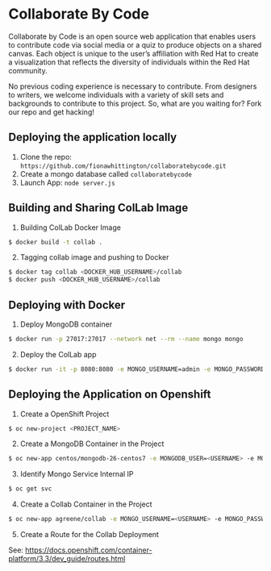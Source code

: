 # Collaborate By Code

Collaborate by Code is an open source web application that enables users to contribute code via social media or a quiz to produce objects on a shared canvas. Each object is unique to the user’s affiliation with Red Hat to create a visualization that reflects the diversity of individuals within the Red Hat community.

No previous coding experience is necessary to contribute. From designers to writers, we welcome individuals with a variety of skill sets and backgrounds to contribute to this project. So, what are you waiting for? Fork our repo and get hacking!

## Deploying the application locally

1. Clone the repo: `https://github.com/fionawhittington/collaboratebycode.git`
2. Create a mongo database called `collaboratebycode`
3. Launch App: `node server.js`

## Building and Sharing ColLab Image
1. Building ColLab Docker Image
```bash
$ docker build -t collab .
```

2. Tagging collab image and pushing to Docker
```bash
$ docker tag collab <DOCKER_HUB_USERNAME>/collab
$ docker push <DOCKER_HUB_USERNAME>/collab
```
## Deploying with Docker
1. Deploy MongoDB container
```bash
$ docker run -p 27017:27017 --network net --rm --name mongo mongo
```

2. Deploy the ColLab app
```bash
$ docker run -it -p 8080:8080 -e MONGO_USERNAME=admin -e MONGO_PASSWORD=secret -e MONGO_IP=mongo --rm --name collab --network net collab
```

## Deploying the Application on Openshift
1. Create a OpenShift Project
```bash
$ oc new-project <PROJECT_NAME>
```

2. Create a MongoDB Container in the Project
```bash
$ oc new-app centos/mongodb-26-centos7 -e MONGODB_USER=<USERNAME> -e MONGODB_DATABASE=collaboratebycode -e MONGODB_PASSWORD=<PASSWORD> -e MONGODB_ADMIN_PASSWORD=<ADMIN_PASSWORD>
```

3. Identify Mongo Service Internal IP
```bash
$ oc get svc
```

4. Create a Collab Container in the Project
```bash
$ oc new-app agreene/collab -e MONGO_USERNAME=<USERNAME> -e MONGO_PASSWORD=<PASSWORD> -e MONGO_IP=<CLUSTER_IP_FROM_PREVIOUS_STEP>
```

5. Create a Route for the Collab Deployment

See: https://docs.openshift.com/container-platform/3.3/dev_guide/routes.html
